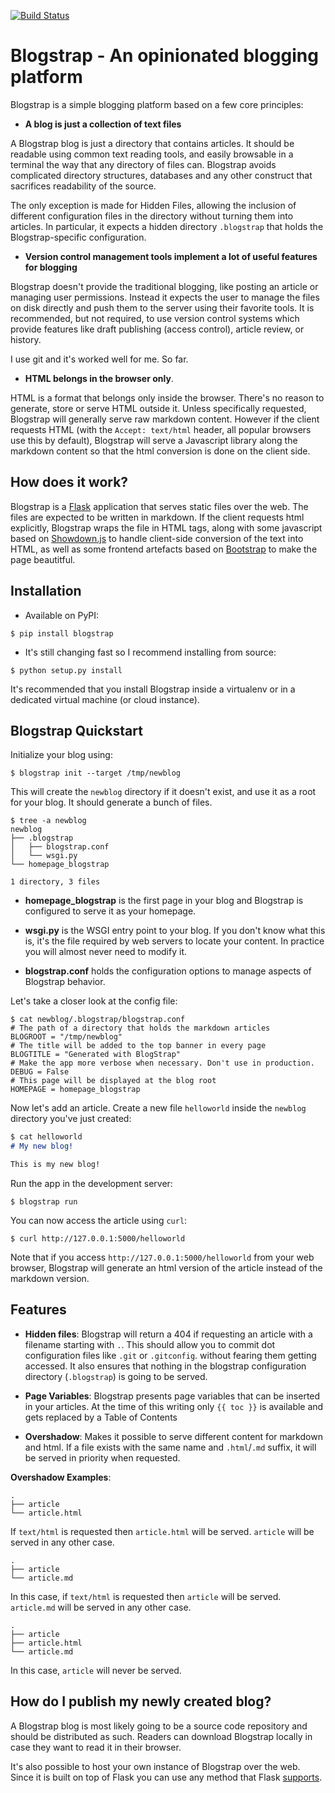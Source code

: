 [![Build Status](https://api.travis-ci.org/joehakimrahme/blogstrap.png)](https://api.travis-ci.org/joehakimrahme/blogstrap)


Blogstrap - An opinionated blogging platform
============================================

Blogstrap is a simple blogging platform based on a few core principles:

* **A blog is just a collection of text files**

A Blogstrap blog is just a directory that contains articles. It should
be readable using common text reading tools, and easily browsable in a
terminal the way that any directory of files can. Blogstrap avoids
complicated directory structures, databases and any other construct
that sacrifices readability of the source.

The only exception is made for Hidden Files, allowing the inclusion of
different configuration files in the directory without turning them
into articles. In particular, it expects a hidden directory
`.blogstrap` that holds the Blogstrap-specific configuration.

* **Version control management tools implement a lot of useful
  features for blogging**

Blogstrap doesn't provide the traditional blogging, like posting an
article or managing user permissions. Instead it expects the user to
manage the files on disk directly and push them to the server using
their favorite tools. It is recommended, but not required, to use
version control systems which provide features like draft publishing
(access control), article review, or history.

I use git and it's worked well for me. So far.

* **HTML belongs in the browser only**.

HTML is a format that belongs only inside the browser. There's no reason to
generate, store or serve HTML outside it. Unless specifically requested,
Blogstrap will generally serve raw markdown content. However if the client
requests HTML (with the `Accept: text/html` header, all popular browsers use
this by default), Blogstrap will serve a Javascript library along the markdown
content so that the html conversion is done on the client side.


How does it work?
-----------------

Blogstrap is a [Flask](https://flask.pocoo.org/) application that
serves static files over the web. The files are expected to be written
in markdown. If the client requests html explicitly, Blogstrap wraps
the file in HTML tags, along with some javascript based on
[Showdown.js](https://showdownjs.com/) to handle client-side conversion
of the text into HTML, as well as some frontend artefacts based on
[Bootstrap](https://getbootstrap.com) to make the page beautitful.


Installation
------------

* Available on PyPI:

```
$ pip install blogstrap
```

* It's still changing fast so I recommend installing from source:

```
$ python setup.py install
```

It's recommended that you install Blogstrap inside a virtualenv or in a
dedicated virtual machine (or cloud instance).


Blogstrap Quickstart
--------------------

Initialize your blog using:

```
$ blogstrap init --target /tmp/newblog
```

This will create the `newblog` directory if it doesn't exist, and use
it as a root for your blog. It should generate a bunch of files.

```
$ tree -a newblog
newblog
├── .blogstrap
│   ├── blogstrap.conf
│   └── wsgi.py
└── homepage_blogstrap

1 directory, 3 files

```

* **homepage_blogstrap** is the first page in your blog and Blogstrap
  is configured to serve it as your homepage.

* **wsgi.py** is the WSGI entry point to your blog. If you don't know
  what this is, it's the file required by web servers to locate your
  content. In practice you will almost never need to modify it.

* **blogstrap.conf** holds the configuration options to manage aspects
  of Blogstrap behavior.


Let's take a closer look at the config file:

```
$ cat newblog/.blogstrap/blogstrap.conf
# The path of a directory that holds the markdown articles
BLOGROOT = "/tmp/newblog"
# The title will be added to the top banner in every page
BLOGTITLE = "Generated with BlogStrap"
# Make the app more verbose when necessary. Don't use in production.
DEBUG = False
# This page will be displayed at the blog root
HOMEPAGE = homepage_blogstrap
```

Now let's add an article. Create a new file `helloworld` inside the
`newblog` directory you've just created:

```markdown
$ cat helloworld
# My new blog!

This is my new blog!
```

Run the app in the development server:

```
$ blogstrap run
```

You can now access the article using `curl`:

```
$ curl http://127.0.0.1:5000/helloworld
```

Note that if you access `http://127.0.0.1:5000/helloworld` from your
web browser, Blogstrap will generate an html version of the article
instead of the markdown version.


Features
--------

* **Hidden files**: Blogstrap will return a 404 if requesting an
  article with a filename starting with `.`. This should allow you to
  commit dot configuration files like `.git` or `.gitconfig`. without
  fearing them getting accessed. It also ensures that nothing in the
  blogstrap configuration directory (`.blogstrap`) is going to be
  served.

* **Page Variables**: Blogstrap presents page variables that can be
  inserted in your articles. At the time of this writing only `{{ toc
  }}` is available and gets replaced by a Table of Contents

* **Overshadow**: Makes it possible to serve different content for
  markdown and html. If a file exists with the same name and
  `.html`/`.md` suffix, it will be served in priority when requested.

**Overshadow Examples**:

```
.
├── article
└── article.html
```

If `text/html` is requested then `article.html` will be served.
`article` will be served in any other case.

```
.
├── article
└── article.md
```

In this case, if `text/html` is requested then `article` will be
served. `article.md` will be served in any other case.

```
.
├── article
├── article.html
└── article.md
```

In this case, `article` will never be served.

How do I publish my newly created blog?
---------------------------------------

A Blogstrap blog is most likely going to be a source code repository
and should be distributed as such. Readers can download Blogstrap
locally in case they want to read it in their browser.

It's also possible to host your own instance of Blogstrap over the
web. Since it is built on top of Flask you can use any method that
Flask [supports](http://flask.pocoo.org/docs/0.10/deploy).
